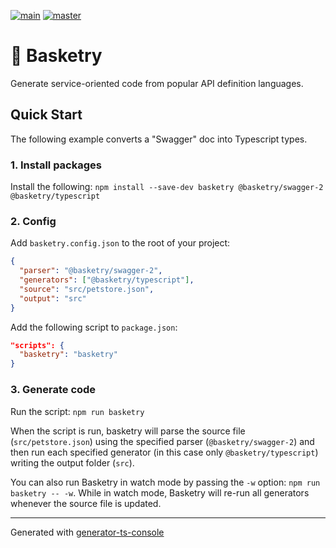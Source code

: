 [![main](https://github.com/basketry/basketry/workflows/build/badge.svg?branch=main&event=push)](https://github.com/basketry/basketry/actions?query=workflow%3Abuild+branch%3Amain+event%3Apush)
[![master](https://img.shields.io/npm/v/basketry)](https://www.npmjs.com/package/basketry)

# 🧺 Basketry

Generate service-oriented code from popular API definition languages.

## Quick Start

The following example converts a "Swagger" doc into Typescript types.

### 1. Install packages

Install the following: `npm install --save-dev basketry @basketry/swagger-2 @basketry/typescript`

### 2. Config

Add `basketry.config.json` to the root of your project:

```json
{
  "parser": "@basketry/swagger-2",
  "generators": ["@basketry/typescript"],
  "source": "src/petstore.json",
  "output": "src"
}
```

Add the following script to `package.json`:

```json
"scripts": {
  "basketry": "basketry"
}
```

### 3. Generate code

Run the script: `npm run basketry`

When the script is run, basketry will parse the source file (`src/petstore.json`) using the specified parser (`@basketry/swagger-2`) and then run each specified generator (in this case only `@basketry/typescript`) writing the output folder (`src`).

You can also run Basketry in watch mode by passing the `-w` option: `npm run basketry -- -w`. While in watch mode, Basketry will re-run all generators whenever the source file is updated.

---

Generated with [generator-ts-console](https://www.npmjs.com/package/generator-ts-console)
